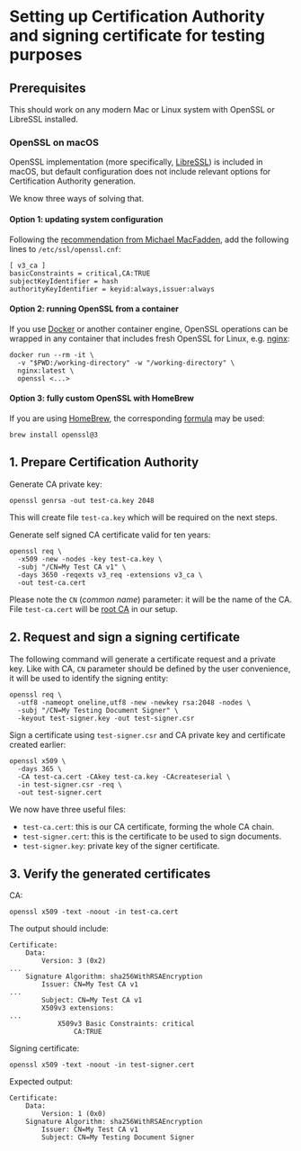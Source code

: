 # Setting up Certification Authority and signing certificate for testing purposes

## Prerequisites

This should work on any modern Mac or Linux system with OpenSSL or LibreSSL installed.

### OpenSSL on macOS

OpenSSL implementation (more specifically, [LibreSSL](https://www.libressl.org/)) is included in macOS, but default configuration does not include relevant options for Certification Authority generation.

We know three ways of solving that.

#### Option 1: updating system configuration

Following the [recommendation from Michael MacFadden](https://github.com/cert-manager/cert-manager/issues/279#issuecomment-365827793), add the following lines to `/etc/ssl/openssl.cnf`:

```
[ v3_ca ]
basicConstraints = critical,CA:TRUE
subjectKeyIdentifier = hash
authorityKeyIdentifier = keyid:always,issuer:always
```

#### Option 2: running OpenSSL from a container

If you use [Docker](https://www.docker.com/) or another container engine, OpenSSL operations can be wrapped in any container that includes fresh OpenSSL for Linux, e.g. [nginx](https://hub.docker.com/_/nginx):

```
docker run --rm -it \
  -v "$PWD:/working-directory" -w "/working-directory" \
  nginx:latest \
  openssl <...>
```

#### Option 3: fully custom OpenSSL with HomeBrew

If you are using [HomeBrew](https://brew.sh/), the corresponding [formula](https://formulae.brew.sh/formula/openssl@3) may be used:

```
brew install openssl@3
```

## 1. Prepare Certification Authority

Generate CA private key:

```
openssl genrsa -out test-ca.key 2048
```

This will create file `test-ca.key` which will be required on the next steps. 

Generate self signed CA certificate valid for ten years:

```
openssl req \
  -x509 -new -nodes -key test-ca.key \
  -subj "/CN=My Test CA v1" \
  -days 3650 -reqexts v3_req -extensions v3_ca \
  -out test-ca.cert
```

Please note the `CN` (*common name*) parameter: it will be the name of the CA. File `test-ca.cert` will be [root CA](https://en.wikipedia.org/wiki/Root_certificate) in our setup.

## 2. Request and sign a signing certificate

The following command will generate a certificate request and a private key. Like with CA, `CN` parameter should be defined by the user convenience, it will be used to identify the signing entity:

```
openssl req \
  -utf8 -nameopt oneline,utf8 -new -newkey rsa:2048 -nodes \
  -subj "/CN=My Testing Document Signer" \
  -keyout test-signer.key -out test-signer.csr
```

Sign a certificate using `test-signer.csr` and CA private key and certificate created earlier:

```
openssl x509 \
  -days 365 \
  -CA test-ca.cert -CAkey test-ca.key -CAcreateserial \
  -in test-signer.csr -req \
  -out test-signer.cert
```

We now have three useful files:

* `test-ca.cert`: this is our CA certificate, forming the whole CA chain.
* `test-signer.cert`: this is the certificate to be used to sign documents.
* `test-signer.key`: private key of the signer certificate.


## 3. Verify the generated certificates

CA: 

```
openssl x509 -text -noout -in test-ca.cert 
```

The output should include:

```
Certificate:
    Data:
        Version: 3 (0x2)
...
    Signature Algorithm: sha256WithRSAEncryption
        Issuer: CN=My Test CA v1
...
        Subject: CN=My Test CA v1
        X509v3 extensions:
...
            X509v3 Basic Constraints: critical
                CA:TRUE
```

Signing certificate:

```
openssl x509 -text -noout -in test-signer.cert
```

Expected output:

```
Certificate:
    Data:
        Version: 1 (0x0)
    Signature Algorithm: sha256WithRSAEncryption
        Issuer: CN=My Test CA v1
        Subject: CN=My Testing Document Signer
```
